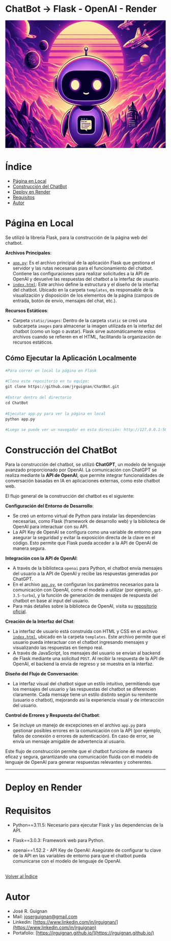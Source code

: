 # ChatBot -> Flask - OpenAI - Render

<p align="center">
<img src="images/banner.jpeg"  height=400>
</p>

# Índice

* [Página en Local](#Página-en-Local) 
* [Construcción del ChatBot](#Construcción-del-ChatBot) 
* [Deploy en Render](#Deploy-en-Render) 
* [Requisitos](#Requisitos) 
* [Autor](#Autor)


# Página en Local

Se utilizó la librería Flask, para la construcción de la página web del chatbot.

**Archivos Principales**:
   - [`app.py`](https://github.com/jrguignan/ChatBot/blob/main/app.py): Es el archivo principal de la aplicación Flask que gestiona el servidor y las rutas necesarias para el funcionamiento del chatbot. Contiene las configuraciones para realizar solicitudes a la API de OpenAI y devuelve las respuestas del chatbot a la interfaz de usuario.
   - [`index.html`](https://github.com/jrguignan/ChatBot/blob/main/templates/index.html): Este archivo define la estructura y el diseño de la interfaz del chatbot. Ubicado en la carpeta `templates`, es responsable de la visualización y disposición de los elementos de la página (campos de entrada, botón de envío, mensajes del chat, etc.).

**Recursos Estáticos**:
   - Carpeta `static/images`: Dentro de la carpeta `static` se creó una subcarpeta `images` para almacenar la imagen utilizada en la interfaz del chatbot (como un logo o avatar). Flask sirve automáticamente estos archivos cuando se refieren en el HTML, facilitando la organización de recursos estáticos.

## Cómo Ejecutar la Aplicación Localmente

```python
#Para correr en local la página en Flask

#Clona este repositorio en tu equipo:
git clone https://github.com/jrguignan/ChatBot.git

#Entrar dentro del directorio
cd ChatBot

#Ejecutar app.py para ver la página en local
python app.py

#Luego se puede ver un navegador en esta dirección: http://127.0.0.1:5000
```




# Construcción del ChatBot

Para la construcción del chatbot, se utilizó **ChatGPT**, un modelo de lenguaje avanzado proporcionado por OpenAI. La comunicación con ChatGPT se realiza mediante la **API de OpenAI**, que permite integrar funcionalidades de conversación basadas en IA en aplicaciones externas, como este chatbot web.

El flujo general de la construcción del chatbot es el siguiente:

**Configuración del Entorno de Desarrollo**:
   - Se creó un entorno virtual de Python para instalar las dependencias necesarias, como Flask (framework de desarrollo web) y la biblioteca de OpenAI para interactuar con su API.
   - La API Key de OpenAI se configura como una variable de entorno para asegurar la seguridad y evitar la exposición directa de la clave en el código. Esto permite que Flask pueda acceder a la API de OpenAI de manera segura.

**Integración con la API de OpenAI**:
   - A través de la biblioteca `openai` para Python, el chatbot envía mensajes del usuario a la API de OpenAI y recibe las respuestas generadas por ChatGPT.
   - En el archivo [`app.py`](https://github.com/jrguignan/ChatBot/blob/main/app.py), se configuran los parámetros necesarios para la comunicación con OpenAI, como el modelo a utilizar (por ejemplo, `gpt-3.5-turbo`), y la función de generación de mensajes de respuesta del chatbot en base al input del usuario.
   - Para más detalles sobre la biblioteca de OpenAI, visita su [repositorio oficial](https://github.com/openai/openai-python).

**Creación de la Interfaz del Chat**:
   - La interfaz de usuario está construida con HTML y CSS en el archivo [`index.html`](https://github.com/jrguignan/ChatBot/blob/main/templates/index.html), ubicado en la carpeta `templates`. Este archivo permite que el usuario pueda interactuar con el chatbot ingresando mensajes y visualizando las respuestas en tiempo real.
   - A través de JavaScript, los mensajes del usuario se envían al backend de Flask mediante una solicitud `POST`. Al recibir la respuesta de la API de OpenAI, el backend la envía de regreso y se muestra en la interfaz.
   
**Diseño del Flujo de Conversación**:
   - La interfaz visual del chatbot sigue un estilo intuitivo, permitiendo que los mensajes del usuario y las respuestas del chatbot se diferencien claramente. Cada mensaje tiene un estilo distinto según su remitente (usuario o chatbot), mejorando así la experiencia visual y de interacción del usuario.

**Control de Errores y Respuesta del Chatbot**:
   - Se incluye un manejo de excepciones en el archivo `app.py` para gestionar posibles errores en la comunicación con la API (por ejemplo, fallos de conexión o errores de autenticación). En caso de error, se envía un mensaje amigable de advertencia al usuario.

Este flujo de construcción permite que el chatbot funcione de manera eficaz y segura, garantizando una comunicación fluida con el modelo de lenguaje de OpenAI para generar respuestas relevantes y coherentes.

---


# Deploy en Render



# Requisitos

- Python==3.11.5: Necesario para ejecutar Flask y las dependencias de la API.

- Flask==3.0.3: Framework web para Python.

- openai==1.52.2 - API Key de OpenAI: Asegúrate de configurar tu clave de la API en las variables de entorno para que el chatbot pueda comunicarse con el modelo de lenguaje de OpenAI.



<br>[Volver al Índice](#Índice)

# Autor

- José R. Guignan
- Mail: joserguignan@gmail.com
- Linkedin: [https://www.linkedin.com/in/jrguignan/](https://www.linkedin.com/in/jrguignan)
- Portafolio: [https://jrguignan.github.io/](https://jrguignan.github.io/)
